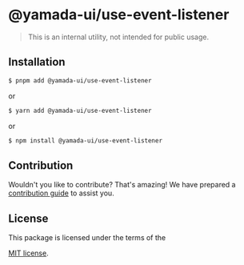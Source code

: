 # @yamada-ui/use-event-listener

> This is an internal utility, not intended for public usage.

## Installation

```sh
$ pnpm add @yamada-ui/use-event-listener
```

or

```sh
$ yarn add @yamada-ui/use-event-listener
```

or

```sh
$ npm install @yamada-ui/use-event-listener
```

## Contribution

Wouldn't you like to contribute? That's amazing! We have prepared a [contribution guide](https://github.com/hirotomoyamada/yamada-ui/blob/main/CONTRIBUTING.md) to assist you.

## License

This package is licensed under the terms of the

[MIT license](https://github.com/hirotomoyamada/yamada-ui/blob/main/LICENSE).
